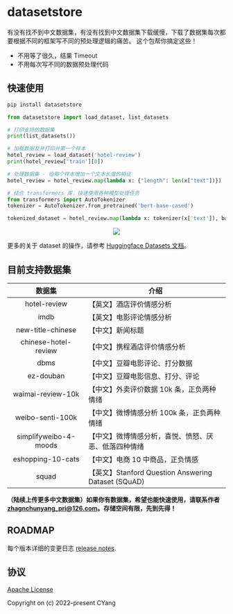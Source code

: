 # datasetstore

<!-- <p align="center">
    <img src="http://aimaksen.bslience.cn/china-datasets-logo.jpg">
</p> -->

<!-- <p align="center">
    <a href="https://github.com/CYang828/china-datasets">
        <img src="https://travis-ci.org/CYang828/china-datasets.svg?branch=master" alt="fastweb">
    </a>
</p> -->

有没有找不到中文数据集，有没有找到中文数据集下载缓慢，下载了数据集每次都要根据不同的框架写不同的预处理逻辑的痛苦。
这个包帮你搞定这些！

- 不用等了很久，结果 Timeout
- 不用每次写不同的数据预处理代码

## 快速使用

```bash
pip install datasetstore
```

```python
from datasetstore import load_dataset, list_datasets

# 打印支持的数据集
print(list_datasets())

# 加载数据及并打印并第一个样本
hotel_review = load_dataset('hotel-review')
print(hotel_review['train'][0])

# 处理数据集 - 给每个样本增加一个文本长度的特征
hotel_review = hotel_review.map(lambda x: {"length": len(x["text"])})

# 结合 transformers 库，快速使用各种模型处理任务
from transformers import AutoTokenizer
tokenizer = AutoTokenizer.from_pretrained('bert-base-cased')

tokenized_dataset = hotel_review.map(lambda x: tokenizer(x['text']), batched=True)
```

<p align="center">
    <img src="http://aimaksen.bslience.cn/screanshot-datasets.gif" />
</p>


更多的关于 dataset 的操作，请参考 [Huggingface Datasets 文档](https://huggingface.co/docs/datasets/index)。

## 目前支持数据集

|       数据集      | 介绍                     |
|:-----------------:|--------------------------|
| hotel-review      | 【英文】酒店评价情感分析 |
| imdb              | 【英文】电影评论情感分析 |
| new-title-chinese | 【中文】新闻标题         |
| chinese-hotel-review | 【中文】携程酒店评价情感分析  |
| dbms | 【中文】豆瓣电影评论、打分数据  |
| ez-douban | 【中文】豆瓣电影信息、打分、评论  |
| waimai-review-10k | 【中文】外卖评价数据 10k 条，正负两种情绪  |
| weibo-senti-100k | 【中文】微博情感分析 100k 条，正负两种情绪  |
| simplifyweibo-4-moods | 【中文】微博情感分析，喜悦、愤怒、厌恶、低落四种情绪 |
| eshopping-10-cats | 【中文】电商 10 中商品，正负情感 |
| squad | 【英文】Stanford Question Answering Dataset (SQuAD) |


**（陆续上传更多中文数据集）如果你有数据集，希望也能快速使用，请联系作者 zhagnchunyang_pri@126.com。存储空间有限，先到先得！**


## ROADMAP

每个版本详细的变更日志 [release notes](https://github.com/CYang828/datasetstore/blob/master/ROADMAP.md).

## 协议
[Apache License](https://github.com/CYang828/datasetstore/blob/master/LICENSE)

Copyright on (c) 2022-present CYang
